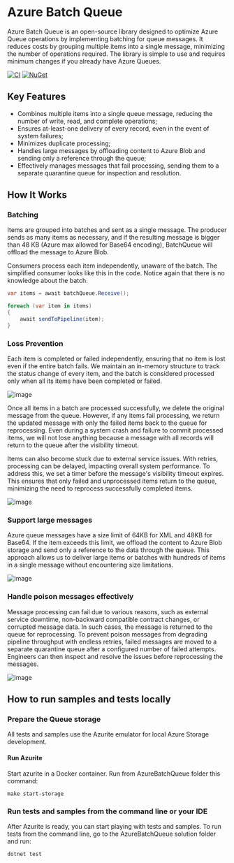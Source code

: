 # Azure Batch Queue
Azure Batch Queue is an open-source library designed to optimize Azure Queue operations by implementing batching for queue messages. It reduces costs by grouping multiple items into a single message, minimizing the number of operations required. The library is simple to use and requires minimum changes if you already have Azure Queues.

[![CI](https://github.com/youscan/azure-batch-queue/actions/workflows/workflow.yml/badge.svg)](https://github.com/youscan/azure-batch-queue/actions/workflows/workflow.yml) [![NuGet](https://img.shields.io/nuget/v/AzureBatchQueue.svg?style=flat)](https://www.nuget.org/packages/AzureBatchQueue/)

## Key Features
- Combines multiple items into a single queue message, reducing the number of write, read, and complete operations;
- Ensures at-least-one delivery of every record, even in the event of system failures;
- Minimizes duplicate processing;
- Handles large messages by offloading content to Azure Blob and sending only a reference through the queue;
- Effectively manages messages that fail processing, sending them to a separate quarantine queue for inspection and resolution.

## How It Works

### Batching
Items are grouped into batches and sent as a single message. The producer sends as many items as necessary, and if the resulting message is bigger than 48 KB (Azure max allowed for Base64 encoding), BatchQueue will offload the message to Azure Blob.

Consumers process each item independently, unaware of the batch. The simplified сonsumer looks like this in the code. Notice again that there is no knowledge about the batch.

```csharp
var items = await batchQueue.Receive();

foreach (var item in items)
{
    await sendToPipeline(item);
}
```

### Loss Prevention
Each item is completed or failed independently, ensuring that no item is lost even if the entire batch fails. We maintain an in-memory structure to track the status change of every item, and the batch is considered processed only when all its items have been completed or failed.

![image](https://github.com/youscan/azure-batch-queue/assets/88326445/171258d5-a16c-433e-b784-f618f3798a61)

Once all items in a batch are processed successfully, we delete the original message from the queue. However, if any items fail processing, we return the updated message with only the failed items back to the queue for reprocessing. Even during a system crash and failure to commit processed items, we will not lose anything because a message with all records will return to the queue after the visibility timeout.

Items can also become stuck due to external service issues. With retries, processing can be delayed, impacting overall system performance. To address this, we set a timer before the message's visibility timeout expires. This ensures that only failed and unprocessed items return to the queue, minimizing the need to reprocess successfully completed items.

![image](https://github.com/youscan/azure-batch-queue/assets/88326445/6dd491e4-3840-4aab-ab71-cc3be4ff4e12)


### Support large messages

Azure queue messages have a size limit of 64KB for XML and 48KB for Base64. If the item exceeds this limit, we offload the content to Azure Blob storage and send only a reference to the data through the queue. This approach allows us to deliver large items or batches with hundreds of items in a single message without encountering size limitations.

![image](https://github.com/youscan/azure-batch-queue/assets/88326445/a06aae28-f09a-43b3-bc5e-9cb8f5d21600)


### Handle poison messages effectively

Message processing can fail due to various reasons, such as external service downtime, non-backward compatible contract changes, or corrupted message data. In such cases, the message is returned to the queue for reprocessing. To prevent poison messages from degrading pipeline throughput with endless retries, failed messages are moved to a separate quarantine queue after a configured number of failed attempts. Engineers can then inspect and resolve the issues before reprocessing the messages.

![image](https://github.com/youscan/azure-batch-queue/assets/88326445/3080814d-b8a8-40c7-bb3e-100a6e429110)


## How to run samples and tests locally
### Prepare the Queue storage
All tests and samples use the Azurite emulator for local Azure Storage development.
#### Run Azurite
Start azurite in a Docker container. Run from AzureBatchQueue folder this command:
```
make start-storage
```

### Run tests and samples from the command line or your IDE
After Azurite is ready, you can start playing with tests and samples.
To run tests from the command line, go to the AzureBatchQueue solution folder and run:
```
dotnet test
```




